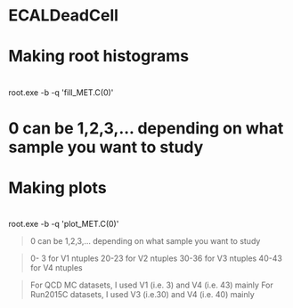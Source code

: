 # ECALDeadCell

#
# Making root histograms
#
root.exe -b -q 'fill_MET.C(0)'

# 0 can be 1,2,3,... depending on what sample you want to study

#
# Making plots
#
root.exe -b -q 'plot_MET.C(0)'

> 0 can be 1,2,3,... depending on what sample you want to study

>  0- 3 for V1 ntuples
> 20-23 for V2 ntuples
> 30-36 for V3 ntuples
> 40-43 for V4 ntuples

> For QCD MC datasets,   I used V1 (i.e. 3) and V4 (i.e. 43) mainly
> For Run2015C datasets, I used V3 (i.e.30) and V4 (i.e. 40) mainly

